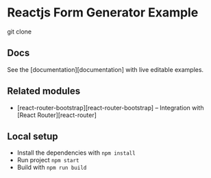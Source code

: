 # Reactjs Form Generator Example

git clone 

## Docs

See the [documentation][documentation] with live editable examples.

## Related modules

- [react-router-bootstrap][react-router-bootstrap] – Integration with [React Router][react-router]

## Local setup

- Install the dependencies with `npm install`
- Run project `npm start`
- Build with `npm run build`

